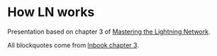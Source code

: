 # How LN works

Presentation based on chapter 3 of [Mastering the Lightning Network](https://github.com/lnbook/lnbook/blob/develop/03_how_ln_works.asciidoc).

All blockquotes come from [lnbook chapter 3](https://github.com/lnbook/lnbook/blob/develop/03_how_ln_works.asciidoc).
